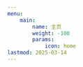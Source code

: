 ```yaml
---
menu:
    main:
        name: 主页
        weight: -100
        params:
            icon: home
lastmod: 2025-03-14
---
```

